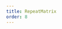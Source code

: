```yaml
---
title: RepeatMatrix
order: 8
---
```


<!-- <embed src="@/docs/manual/core/chart.zh.md"></embed> -->
